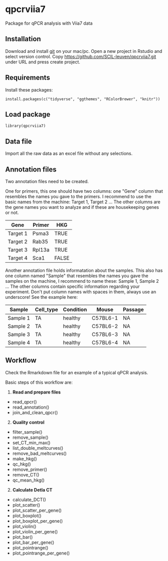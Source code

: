# qpcrviia7
Package for qPCR analysis with Viia7 data

## Installation

Download and install [git](https://git-scm.com/downloads) on your mac/pc.
Open a new project in Rstudio and select version control.
Copy https://github.com/SCIL-leuven/qpcrviia7.git under URL and press create project.

## Requirements

Install these packages:

`install.packages(c("tidyverse", "ggthemes", "RColorBrewer", "knitr"))`

## Load package

`library(qpcrviia7)`

## Data file

Import all the raw data as an excel file without any selections.

## Annotation files

Two annotation files need to be created.

One for primers, this one should have two columns: one "Gene" column that resembles the names you gave to the primers. I recommend to use the basic names from the machine: Target 1, Target 2 ... The other columns are the gene names you want to analyze and if these are housekeeping genes or not.

Gene | Primer | HKG
-----|--------|-----
Target 1 | Psma3 | TRUE
Target 2 | Rab35 | TRUE
Target 3 | Rpl13a | TRUE
Target 4 | Sca1 | FALSE

Another annotation file holds informatation about the samples. This also has one column named "Sample" that resembles the names you gave the samples on the machine, I recommend to name these: Sample 1, Sample 2 ... The other columns contain specific information regarding your experiment. Don't put column names with spaces in them, always use an underscore! See the example here:

Sample | Cell_type | Condition | Mouse | Passage
-------|-----------|-----------|-------|---------
Sample 1 | TA | healthy | C57BL6-1 | NA
Sample 2 | TA | healthy | C57BL6-2 | NA
Sample 3 | TA | healthy | C57BL6-3 | NA
Sample 4 | TA | healthy | C57BL6-4 | NA

## Workflow

Check the Rmarkdown file for an example of a typical qPCR analysis.

Basic steps of this workflow are:
1. **Read and prepare files**
  * read_qpcr()
  * read_annotation()
  * join_and_clean_qpcr()
2. **Quality control**
  * filter_sample()
  * remove_sample()
  * set_CT_min_max()
  * list_double_meltcurves()
  * remove_bad_meltcurves()
  * make_hkg()
  * qc_hkg()
  * remove_primer()
  * remove_CT()
  * qc_mean_hkg()
2. **Calculate Detla CT**
  * calculate_DCT()
  * plot_scatter()
  * plot_scatter_per_gene()
  * plot_boxplot()
  * plot_boxplot_per_gene()
  * plot_violin()
  * plot_violin_per_gene()
  * plot_bar()
  * plot_bar_per_gene()
  * plot_pointrange()
  * plot_pointrange_per_gene()
